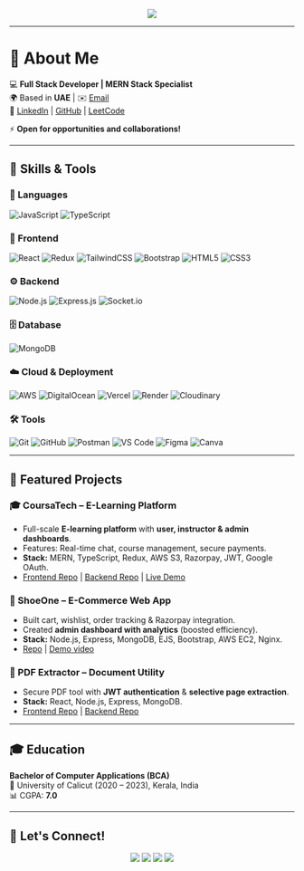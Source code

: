 <!-- Typing SVG Banner -->
<p align="center">
  <a href="https://github.com/Mujithaba">
    <img src="https://readme-typing-svg.herokuapp.com?size=28&duration=4000&color=FFFFFF&center=true&vCenter=true&width=700&lines=Hi%2C+I'm+Mohamed+Mujithaba;Full+Stack+Developer;MERN+Stack+Specialist;Always+learning+new+technologies!&font=Fira+Code">
  </a>
</p>

---

# 👋 About Me  

💻 **Full Stack Developer | MERN Stack Specialist**  
🌍 Based in **UAE** | ✉️ [Email](mailto:mujithabaep772@gmail.com)  
🔗 [LinkedIn](https://www.linkedin.com/in/mujithabaep772/) | [GitHub](https://github.com/Mujithaba) | [LeetCode](https://leetcode.com/u/mujithaba/)  

⚡ **Open for opportunities and collaborations!**

---

## 🚀 Skills & Tools  

### 🚨 Languages  
![JavaScript](https://img.shields.io/badge/JavaScript-F7DF1E?logo=javascript&logoColor=black) ![TypeScript](https://img.shields.io/badge/TypeScript-3178C6?logo=typescript&logoColor=white)  

### 🎨 Frontend  
![React](https://img.shields.io/badge/React-61DAFB?logo=react&logoColor=black) ![Redux](https://img.shields.io/badge/Redux-764ABC?logo=redux&logoColor=white) ![TailwindCSS](https://img.shields.io/badge/TailwindCSS-06B6D4?logo=tailwindcss&logoColor=white) ![Bootstrap](https://img.shields.io/badge/Bootstrap-7952B3?logo=bootstrap&logoColor=white) ![HTML5](https://img.shields.io/badge/HTML5-E34F26?logo=html5&logoColor=white) ![CSS3](https://img.shields.io/badge/CSS3-1572B6?logo=css3&logoColor=white)  

### ⚙️ Backend  
![Node.js](https://img.shields.io/badge/Node.js-339933?logo=node.js&logoColor=white) ![Express.js](https://img.shields.io/badge/Express.js-000000?logo=express&logoColor=white) ![Socket.io](https://img.shields.io/badge/Socket.io-010101?logo=socket.io&logoColor=white)  

### 🗄️ Database  
![MongoDB](https://img.shields.io/badge/MongoDB-47A248?logo=mongodb&logoColor=white)  

### ☁️ Cloud & Deployment  
![AWS](https://img.shields.io/badge/AWS-232F3E?logo=amazon-aws&logoColor=white) ![DigitalOcean](https://img.shields.io/badge/DigitalOcean-0080FF?logo=digitalocean&logoColor=white) ![Vercel](https://img.shields.io/badge/Vercel-000000?logo=vercel&logoColor=white) ![Render](https://img.shields.io/badge/Render-46E3B7?logo=render&logoColor=black) ![Cloudinary](https://img.shields.io/badge/Cloudinary-3448C5?logo=cloudinary&logoColor=white)  

### 🛠️ Tools  
![Git](https://img.shields.io/badge/Git-F05032?logo=git&logoColor=white) ![GitHub](https://img.shields.io/badge/GitHub-181717?logo=github&logoColor=white) ![Postman](https://img.shields.io/badge/Postman-FF6C37?logo=postman&logoColor=white) ![VS Code](https://img.shields.io/badge/VS%20Code-007ACC?logo=visualstudiocode&logoColor=white) ![Figma](https://img.shields.io/badge/Figma-F24E1E?logo=figma&logoColor=white) ![Canva](https://img.shields.io/badge/Canva-00C4CC?logo=canva&logoColor=white)  

---

## 📂 Featured Projects  

### 🎓 CoursaTech – E-Learning Platform 
- Full-scale **E-learning platform** with **user, instructor & admin dashboards**.  
- Features: Real-time chat, course management, secure payments.  
- **Stack:** MERN, TypeScript, Redux, AWS S3, Razorpay, JWT, Google OAuth.  
- [Frontend Repo](https://github.com/Mujithaba/CoursaTech__frontend) | [Backend Repo](https://github.com/Mujithaba/CoursaTech__backend) | [Live Demo](https://coursa-tech.vercel.app/)  

### 🛒 ShoeOne – E-Commerce Web App
- Built cart, wishlist, order tracking & Razorpay integration.  
- Created **admin dashboard with analytics** (boosted efficiency).  
- **Stack:** Node.js, Express, MongoDB, EJS, Bootstrap, AWS EC2, Nginx.  
- [Repo](https://github.com/Mujithaba/ShoeOne) | [Demo video](https://www.linkedin.com/posts/mujithabaep772_fullstackdev-innovation-shoeone-activity-7180852537212776449-nws3/?utm_source=share&utm_medium=member_desktop&rcm=ACoAAEcH-6oBOTcoLMW-UtzqpKMrmrCjNe-Cvi8)  

### 📑 PDF Extractor – Document Utility
- Secure PDF tool with **JWT authentication** & **selective page extraction**.  
- **Stack:** React, Node.js, Express, MongoDB.  
- [Frontend Repo](https://github.com/Mujithaba/PdfExtractor_Frontend) | [Backend Repo](https://github.com/Mujithaba/PdfExtractor_Backend)  

---

## 🎓 Education  
**Bachelor of Computer Applications (BCA)**  
📍 University of Calicut (2020 – 2023), Kerala, India  
📊 CGPA: **7.0**  

---

## 🤝 Let's Connect!  
<p align="center">
  <a href="mailto:mujithabaep772@gmail.com"><img src="https://img.shields.io/badge/Email-D14836?style=for-the-badge&logo=gmail&logoColor=white"></a>
  <a href="https://www.linkedin.com/in/mujithabaep772/"><img src="https://img.shields.io/badge/LinkedIn-0077B5?style=for-the-badge&logo=linkedin&logoColor=white"></a>
  <a href="https://github.com/Mujithaba"><img src="https://img.shields.io/badge/GitHub-181717?style=for-the-badge&logo=github&logoColor=white"></a>
  <a href="https://leetcode.com/u/mujithaba/"><img src="https://img.shields.io/badge/LeetCode-F79F1F?style=for-the-badge&logo=leetcode&logoColor=white"></a>
</p>
